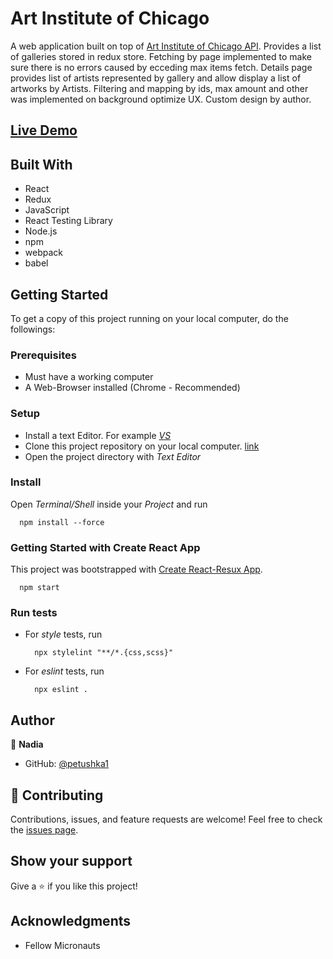 # Art Institute of Chicago
A web application built on top of [Art Institute of Chicago API](https://api.artic.edu/docs/#introduction). Provides a list of galleries stored in redux store. Fetching by page implemented to make sure there is no errors caused by ecceding max items fetch. Details page provides list of artists represented by gallery and allow display a list of artworks by Artists.
Filtering and mapping by ids, max amount and other was implemented on background optimize UX.
Custom design by author.

## [Live Demo](https://deploy-preview-2--darling-moxie-0f9a2b.netlify.app/)

## Built With
- React
- Redux
- JavaScript
- React Testing Library
- Node.js
- npm
- webpack
- babel

## Getting Started

To get a copy of this project running on your local computer, do the followings:

### Prerequisites
- Must have a working computer
- A Web-Browser installed (Chrome - Recommended)

### Setup
- Install a text Editor. For example [_VS_](https://visualstudio.microsoft.com/)
- Clone this project repository on your local computer. [link](https://github.com/AbbyNyakara/spaceship-project.git)
- Open the project directory with _Text Editor_

### Install
Open _Terminal/Shell_ inside your _Project_ and run
  ```
    npm install --force
  ```
### Getting Started with Create React App
  This project was bootstrapped with [Create React-Resux App](https://github.com/reduxjs/cra-template-redux).
  ```
    npm start
  ```
### Run tests
- For _style_ tests, run
  ```
    npx stylelint "**/*.{css,scss}"
  ```
- For _eslint_ tests, run
  ```
    npx eslint .
  ```
## Author

:bust_in_silhouette: **Nadia**
- GitHub: [@petushka1](https://github.com/petushka1)

## :handshake: Contributing

Contributions, issues, and feature requests are welcome!
Feel free to check the [issues page](../../issues/).

## Show your support
Give a :star:️ if you like this project!

## Acknowledgments
- Fellow Micronauts
